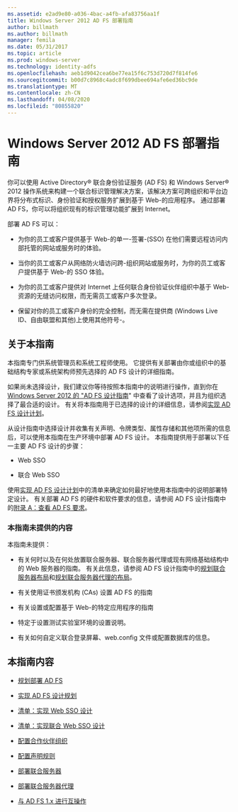 ```yaml
---
ms.assetid: e2ad9e80-a036-4bac-a4fb-afa83756aa1f
title: Windows Server 2012 AD FS 部署指南
author: billmath
ms.author: billmath
manager: femila
ms.date: 05/31/2017
ms.topic: article
ms.prod: windows-server
ms.technology: identity-adfs
ms.openlocfilehash: aeb1d9042cea6be77ea15f6c753d720d7f814fe6
ms.sourcegitcommit: b00d7c8968c4adc8f699dbee694afe6ed36bc9de
ms.translationtype: MT
ms.contentlocale: zh-CN
ms.lasthandoff: 04/08/2020
ms.locfileid: "80855820"
---
```

# <a name="windows-server-2012-ad-fs-deployment-guide"></a>Windows Server 2012 AD FS 部署指南


你可以使用 Active Directory&reg; 联合身份验证服务 \(AD FS\) 和 Windows Server&reg; 2012 操作系统来构建一个联合标识管理解决方案，该解决方案可跨组织和平台边界将分布式标识、身份验证和授权服务扩展到基于 Web\-的应用程序。 通过部署 AD FS，你可以将组织现有的标识管理功能扩展到 Internet。  
  
部署 AD FS 可以：  
  
-   为你的员工或客户提供基于 Web\-的单一\-签署\-\(SSO\) 在他们需要远程访问内部托管的网站或服务时的体验。  
  
-   当你的员工或客户从网络防火墙访问跨\-组织网站或服务时，为你的员工或客户提供基于 Web\-的 SSO 体验。  
  
-   为你的员工或客户提供对 Internet 上任何联合身份验证伙伴组织中基于 Web\-资源的无缝访问权限，而无需员工或客户多次登录。  
  
-   保留对你的员工或客户身份的完全控制，而无需在提供商 \(Windows Live ID、自由联盟和其他\)上使用其他符号\-。  
  
## <a name="about-this-guide"></a>关于本指南  
本指南专门供系统管理员和系统工程师使用。 它提供有关部署由你或组织中的基础结构专家或系统架构师预先选择的 AD FS 设计的详细指南。  
  
如果尚未选择设计，我们建议你等待按照本指南中的说明进行操作，直到你在[Windows Server 2012 的 "AD FS 设计指南](https://technet.microsoft.com/library/dd807036.aspx)" 中查看了设计选项，并且为组织选择了最合适的设计。 有关将本指南用于已选择的设计的详细信息，请参阅[实现 AD FS 设计计划](Implementing-Your-AD-FS-Design-Plan.md)。  
  
从设计指南中选择设计并收集有关声明、令牌类型、属性存储和其他项所需的信息后，可以使用本指南在生产环境中部署 AD FS 设计。 本指南提供用于部署以下任一主要 AD FS 设计的步骤：  
  
-   Web SSO  
  
-   联合 Web SSO  
  
使用[实现 AD FS 设计计划](Implementing-Your-AD-FS-Design-Plan.md)中的清单来确定如何最好地使用本指南中的说明部署特定设计。 有关部署 AD FS 的硬件和软件要求的信息，请参阅 AD FS 设计指南中的[附录 A：查看 AD FS 要求](https://technet.microsoft.com/library/ff678034.aspx)。  
  
### <a name="what-this-guide-does-not-provide"></a>本指南未提供的内容  
本指南未提供：  
  
-   有关何时以及在何处放置联合服务器、联合服务器代理或现有网络基础结构中的 Web 服务器的指南。 有关此信息，请参阅 AD FS 设计指南中的[规划联合服务器布局](https://technet.microsoft.com/library/dd807069.aspx)和[规划联合服务器代理的布局](https://technet.microsoft.com/library/dd807130.aspx)。  
  
-   有关使用证书颁发机构 \(CAs\) 设置 AD FS 的指南  
  
-   有关设置或配置基于 Web\-的特定应用程序的指南  
  
-   特定于设置测试实验室环境的设置说明。  
  
-   有关如何自定义联合登录屏幕、web.config 文件或配置数据库的信息。  
  
## <a name="in-this-guide"></a>本指南内容  
  
-   [规划部署 AD FS](Planning-to-Deploy-AD-FS.md)  
  
-   [实现 AD FS 设计规划](Implementing-Your-AD-FS-Design-Plan.md)  
  
-   [清单：实现 Web SSO 设计](Checklist--Implementing-a-Web-SSO-Design.md)  
  
-   [清单：实现联合 Web SSO 设计](Checklist--Implementing-a-Federated-Web-SSO-Design.md)  
  
-   [配置合作伙伴组织](Configuring-Partner-Organizations.md)  
  
-   [配置声明规则](Configuring-Claim-Rules.md)  
  
-   [部署联合服务器](Deploying-Federation-Servers.md)  
  
-   [部署联合服务器代理](Deploying-Federation-Server-Proxies.md)  
  
-   [与 AD FS 1.x 进行互操作](Interoperating-with-AD-FS-1.x.md)  
